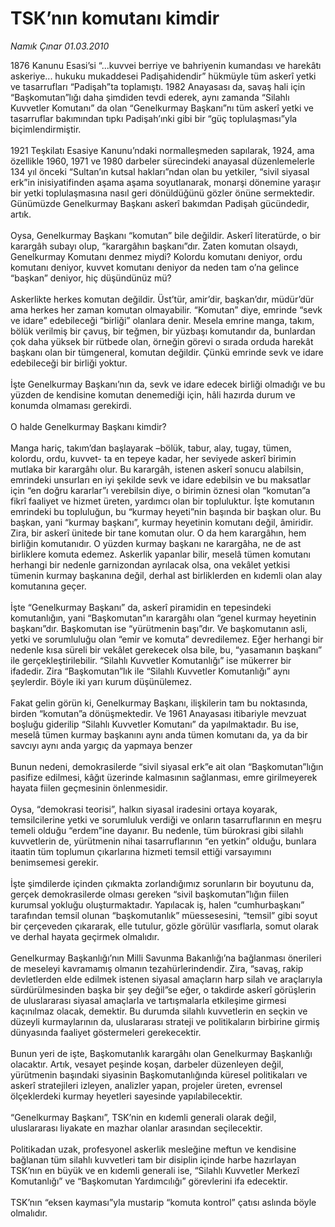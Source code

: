 # TSK’nın komutanı kimdir

*Namık Çınar 01.03.2010*

<div class="taraf_structure_2col_1zq">
<div class="margen_n">



 <p>1876 Kanunu Esasi’si “...kuvvei berriye ve bahriyenin kumandası ve harekâtı askeriye... hukuku mukaddesei Padişahidendir” hükmüyle tüm askerî yetki ve tasarrufları “Padişah”ta toplamıştı. 1982 Anayasası da, savaş hali için “Başkomutan”lığı daha şimdiden tevdi ederek, aynı zamanda “Silahlı Kuvvetler Komutanı” da olan “Genelkurmay Başkanı”nı tüm askerî yetki ve tasarruflar bakımından tıpkı Padişah’ınki gibi bir “güç toplulaşması”yla biçimlendirmiştir. <br/><br/>1921 Teşkilatı Esasiye Kanunu’ndaki normalleşmeden sapılarak, 1924, ama özellikle 1960, 1971 ve 1980 darbeler sürecindeki anayasal düzenlemelerle 134 yıl önceki “Sultan’ın kutsal hakları”ndan olan bu yetkiler, “sivil siyasal erk”in inisiyatifinden aşama aşama soyutlanarak, monarşi dönemine yaraşır bir yetki toplulaşmasına nasıl geri dönüldüğünü gözler önüne sermektedir. Günümüzde Genelkurmay Başkanı askerî bakımdan Padişah gücündedir, artık. <br/><br/>Oysa, Genelkurmay Başkanı “komutan” bile değildir. Askerî literatürde, o bir karargâh subayı olup, “karargâhın başkanı”dır. Zaten komutan olsaydı, Genelkurmay Komutanı denmez miydi? Kolordu komutanı deniyor, ordu komutanı deniyor, kuvvet komutanı deniyor da neden tam o’na gelince “başkan” deniyor, hiç düşündünüz mü? <br/><br/>Askerlikte herkes komutan değildir. Üst’tür, amir’dir, başkan’dır, müdür’dür ama herkes her zaman komutan olmayabilir. “Komutan” diye, emrinde “sevk ve idare” edebileceği “birliği” olanlara denir. Mesela emrine manga, takım, bölük verilmiş bir çavuş, bir teğmen, bir yüzbaşı komutandır da, bunlardan çok daha yüksek bir rütbede olan, örneğin görevi o sırada orduda harekât başkanı olan bir tümgeneral, komutan değildir. Çünkü emrinde sevk ve idare edebileceği bir birliği yoktur. <br/><br/>İşte Genelkurmay Başkanı’nın da, sevk ve idare edecek birliği olmadığı ve bu yüzden de kendisine komutan denemediği için, hâli hazırda durum ve konumda olmaması gerekirdi. <br/><br/>O halde Genelkurmay Başkanı kimdir? <br/><br/>Manga hariç, takım’dan başlayarak –bölük, tabur, alay, tugay, tümen, kolordu, ordu, kuvvet- ta en tepeye kadar, her seviyede askerî birimin mutlaka bir karargâhı olur. Bu karargâh, istenen askerî sonucu alabilsin, emrindeki unsurları en iyi şekilde sevk ve idare edebilsin ve bu maksatlar için “en doğru kararlar”ı verebilsin diye, o birimin öznesi olan “komutan”a fikrî faaliyet ve hizmet üreten, yardımcı olan bir topluluktur. İşte komutanın emrindeki bu topluluğun, bu “kurmay heyeti”nin başında bir başkan olur. Bu başkan, yani “kurmay başkanı”, kurmay heyetinin komutanı değil, âmiridir. Zira, bir askerî ünitede bir tane komutan olur. O da hem karargâhın, hem birliğin komutanıdır. O yüzden kurmay başkanı ne karargâha, ne de ast birliklere komuta edemez. Askerlik yapanlar bilir, meselâ tümen komutanı herhangi bir nedenle garnizondan ayrılacak olsa, ona vekâlet yetkisi tümenin kurmay başkanına değil, derhal ast birliklerden en kıdemli olan alay komutanına geçer. <br/><br/>İşte “Genelkurmay Başkanı” da, askerî piramidin en tepesindeki komutanlığın, yani “Başkomutan”ın karargâhı olan “genel kurmay heyetinin başkanı”dır. Başkomutan ise “yürütmenin başı”dır. Ve başkomutanın asli, yetki ve sorumluluğu olan “emir ve komuta” devredilemez. Eğer herhangi bir nedenle kısa süreli bir vekâlet gerekecek olsa bile, bu, “yasamanın başkanı” ile gerçekleştirilebilir. “Silahlı Kuvvetler Komutanlığı” ise mükerrer bir ifadedir. Zira “Başkomutan”lık ile “Silahlı Kuvvetler Komutanlığı” aynı şeylerdir. Böyle iki yarı kurum düşünülemez. <br/><br/>Fakat gelin görün ki, Genelkurmay Başkanı, ilişkilerin tam bu noktasında, birden “komutan”a dönüşmektedir. Ve 1961 Anayasası itibariyle mevzuat boşluğu giderilip “Silahlı Kuvvetler Komutanı” da yapılmaktadır. Bu ise, meselâ tümen kurmay başkanını aynı anda tümen komutanı da, ya da bir savcıyı aynı anda yargıç da yapmaya benzer <br/><br/>Bunun nedeni, demokrasilerde “sivil siyasal erk”e ait olan “Başkomutan”lığın pasifize edilmesi, kâğıt üzerinde kalmasının sağlanması, emre girilmeyerek hayata fiilen geçmesinin önlenmesidir. <br/><br/>Oysa, “demokrasi teorisi”, halkın siyasal iradesini ortaya koyarak, temsilcilerine yetki ve sorumluluk verdiği ve onların tasarruflarının en meşru temeli olduğu “erdem”ine dayanır. Bu nedenle, tüm bürokrasi gibi silahlı kuvvetlerin de, yürütmenin nihai tasarruflarının “en yetkin” olduğu, bunlara itaatin tüm toplumun çıkarlarına hizmeti temsil ettiği varsayımını benimsemesi gerekir. <br/><br/>İşte şimdilerde içinden çıkmakta zorlandığımız sorunların bir boyutunu da, gerçek demokrasilerde olması gereken “sivil başkomutan”lığın fiilen kurumsal yokluğu oluşturmaktadır. Yapılacak iş, halen “cumhurbaşkanı” tarafından temsil olunan “başkomutanlık” müessesesini, “temsil” gibi soyut bir çerçeveden çıkararak, elle tutulur, gözle görülür vasıflarla, somut olarak ve derhal hayata geçirmek olmalıdır. <br/><br/>Genelkurmay Başkanlığı’nın Milli Savunma Bakanlığı’na bağlanması önerileri de meseleyi kavramamış olmanın tezahürlerindendir. Zira, “savaş, rakip devletlerden elde edilmek istenen siyasal amaçların harp silah ve araçlarıyla sürdürülmesinden başka bir şey değil”se eğer, o takdirde askerî görüşlerin de uluslararası siyasal amaçlarla ve tartışmalarla etkileşime girmesi kaçınılmaz olacak, demektir. Bu durumda silahlı kuvvetlerin en seçkin ve düzeyli kurmaylarının da, uluslararası strateji ve politikaların birbirine girmiş dünyasında faaliyet göstermeleri gerekecektir. <br/><br/>Bunun yeri de işte, Başkomutanlık karargâhı olan Genelkurmay Başkanlığı olacaktır. Artık, vesayet peşinde koşan, darbeler düzenleyen değil, yürütmenin başındaki siyasinin Başkomutanlığında küresel politikaları ve askerî stratejileri izleyen, analizler yapan, projeler üreten, evrensel ölçeklerdeki kurmay heyetleri sayesinde yapılabilecektir. <br/><br/>“Genelkurmay Başkanı”, TSK’nin en kıdemli generali olarak değil, uluslararası liyakate en mazhar olanlar arasından seçilecektir. <br/><br/>Politikadan uzak, profesyonel askerlik mesleğine meftun ve kendisine bağlanan tüm silahlı kuvvetleri tam bir disiplin içinde harbe hazırlayan TSK’nın en büyük ve en kıdemli generali ise, “Silahlı Kuvvetler Merkezî Komutanlığı” ve “Başkomutan Yardımcılığı” görevlerini ifa edecektir. <br/><br/>TSK’nın “eksen kayması”yla mustarip “komuta kontrol” çatısı aslında böyle olmalıdır.</p>
<br/>
<br/>
<br/>



<br/>


<div id="taraf_not">
</div>

</div>


</div>
